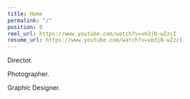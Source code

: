 ```yaml
---
title: Home
permalink: "/"
position: 0
reel_url: https://www.youtube.com/watch?v=vm3jB-wZzcI
resume_url: https://www.youtube.com/watch?v=vm3jB-wZzcI
---
```


Director.

Photographer.

Graphic Designer.

